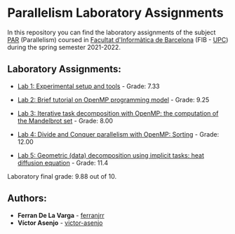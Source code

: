 # Parallelism Laboratory Assignments
In this repository you can find the laboratory assignments of the subject [PAR](https://www.fib.upc.edu/ca/estudis/graus/grau-en-enginyeria-informatica/pla-destudis/assignatures/PAR) (Parallelism) coursed in [Facultat d'Informàtica de Barcelona](https://www.fib.upc.edu) (FIB - [UPC](http://www.upc.edu/ca)) during the spring semester 2021-2022.

## Laboratory Assignments:

* [Lab 1: Experimental setup and tools](https://github.com/ferranjrr/Parallelism-Laboratory-Assignments/tree/main/Lab%201:%20Experimental%20setup%20and%20tools) - Grade: 7.33

* [Lab 2: Brief tutorial on OpenMP programming model](https://github.com/ferranjrr/Parallelism-Laboratory-Assignments/tree/main/Lab%202:%20Brief%20tutorial%20on%20OpenMP%20programming%20model) - Grade: 9.25

* [Lab 3: Iterative task decomposition with OpenMP: the computation of the Mandelbrot set](https://github.com/ferranjrr/Parallelism-Laboratory-Assignments/tree/main/Lab%203:%20Iterative%20task%20decomposition%20with%20OpenMP:%20the%20computation%20of%20the%20Mandelbrot%20set) - Grade: 8.00

* [Lab 4: Divide and Conquer parallelism with OpenMP: Sorting](https://github.com/ferranjrr/Parallelism-Laboratory-Assignments/tree/main/Lab%204:%20Divide%20and%20Conquer%20parallelism%20with%20OpenMP:%20Sorting) - Grade: 12.00

* [Lab 5: Geometric (data) decomposition using implicit tasks: heat diffusion equation](https://github.com/ferranjrr/Parallelism-Laboratory-Assignments/tree/main/Lab%205:%20Geometric%20(data)%20decomposition%20using%20implicit%20tasks:%20heat%20di%0Busion%20equation) - Grade: 11.4

Laboratory final grade: 9.88 out of 10.

## Authors:

* **Ferran De La Varga** - [ferranjrr](https://github.com/ferranjrr)
* **Víctor Asenjo** - [victor-asenjo](https://github.com/victor-asenjo)
